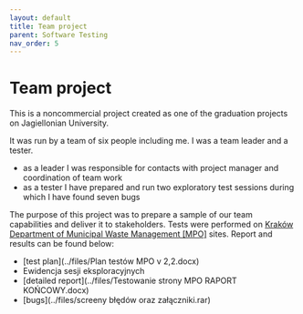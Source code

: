 ```yaml
---
layout: default
title: Team project
parent: Software Testing
nav_order: 5
---
```


Team project 
==================

This is a noncommercial project created as one of the graduation projects on Jagiellonian University.

It was run by a team of six people including me. I was a team leader and a tester. 
* as a leader I was responsible for contacts with project manager and coordination of team work
* as a tester I have prepared and run two exploratory test sessions during which I have found seven bugs

The purpose of this project was to prepare a sample of our team capabilities and deliver it to stakeholders. Tests were performed on [Kraków Department of Municipal Waste Management [MPO]](https://mpo.krakow.pl/pl/main) sites.
Report and results can be found below:
* [test plan](../files/Plan testów MPO v 2,2.docx)
* Ewidencja sesji eksploracyjnych
* [detailed report](../files/Testowanie strony MPO RAPORT KOŃCOWY.docx)
* [bugs](../files/screeny błędów oraz załączniki.rar)